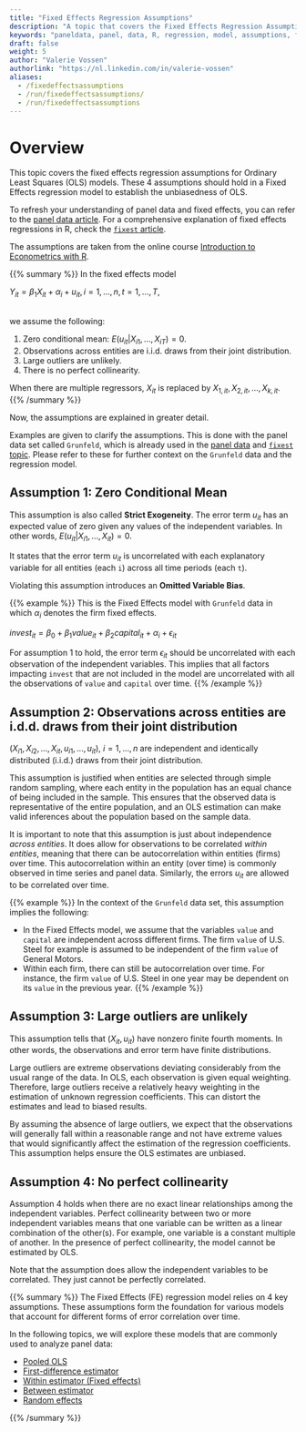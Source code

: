 ```yaml
---
title: "Fixed Effects Regression Assumptions"
description: "A topic that covers the Fixed Effects Regression Assumptions"
keywords: "paneldata, panel, data, R, regression, model, assumptions, fixed, effects"
draft: false
weight: 5
author: "Valerie Vossen"
authorlink: "https://nl.linkedin.com/in/valerie-vossen"
aliases:
  - /fixedeffectsassumptions
  - /run/fixedeffectsassumptions/
  - /run/fixedeffectsassumptions
---
```


# Overview

This topic covers the fixed effects regression assumptions for Ordinary Least Squares (OLS) models. These 4 assumptions should hold in a Fixed Effects regression model to establish the unbiasedness of OLS.

To refresh your understanding of panel data and fixed effects, you can refer to the [panel data article](/paneldata). For a comprehensive explanation of fixed effects regressions in R, check the [`fixest` article](../../causal-inference/panel-data/fixest.md).

The assumptions are taken from the online course [Introduction to Econometrics with R](https://www.econometrics-with-r.org/10.5-tferaaseffer.html).

{{% summary %}}
In the fixed effects model
<br/>

$Y_{it} = \beta_1 X_{it} + \alpha_i + u_{it}, i = 1,...,n, t = 1,...,T,$

<br/>
we assume the following:

1. Zero conditional mean: $E(u_{it}|X_{i1},...,X_{iT}) = 0$.
2. Observations across entities are i.i.d. draws from their joint distribution.
3. Large outliers are unlikely.
4. There is no perfect collinearity.

When there are multiple regressors, $X_{it}$ is replaced by $X_{1,it}, X_{2,it},..., X_{k,it}$.
{{% /summary %}}

Now, the assumptions are explained in greater detail.

Examples are given to clarify the assumptions. This is done with the panel data set called `Grunfeld`, which is already used in the [panel data](/paneldata) and [`fixest` topic](../../causal-inference/panel-data/fixest.md). Please refer to these for further context on the `Grunfeld` data and the regression model.

## Assumption 1: Zero Conditional Mean

This assumption is also called **Strict Exogeneity**. The error term $u_{it}$ has an expected value of zero given any values of the independent variables. In other words, $E(u_{it}|X_{i1},...,X_{it}) = 0$.

It states that the error term $u_{it}$ is uncorrelated with each explanatory variable for all entities (each `i`) across all time periods (each `t`).

Violating this assumption introduces an **Omitted Variable Bias**.

{{% example %}}
This is the Fixed Effects model with `Grunfeld` data in which $\alpha_i$ denotes the firm fixed effects.

$invest_{it} = \beta_0 + \beta_1 value_{it} + \beta_2 capital_{it} + \alpha_i + \epsilon_{it}$

For assumption 1 to hold, the error term $\epsilon_{it}$ should be uncorrelated with each observation of the independent variables. This implies that all factors impacting `invest` that are not included in the model are uncorrelated with all the observations of `value` and `capital` over time.
{{% /example %}}

## Assumption 2: Observations across entities are i.d.d. draws from their joint distribution

$(X_{i1}, X_{i2},...,X_{it}, u_{i1},...,u_{it})$, $i = 1,...,n$ are independent and identically distributed (i.i.d.) draws from their joint distribution.

This assumption is justified when entities are selected through simple random sampling, where each entity in the population has an equal chance of being included in the sample. This ensures that the observed data is representative of the entire population, and an OLS estimation can make valid inferences about the population based on the sample data.

It is important to note that this assumption is just about independence _across entities_. It does allow for observations to be correlated _within entities_, meaning that there can be autocorrelation within entities (firms) over time. This autocorrelation within an entity (over time) is commonly observed in time series and panel data. Similarly, the errors $u_{it}$ are allowed to be correlated over time.

{{% example %}}
In the context of the `Grunfeld` data set, this assumption implies the following:

- In the Fixed Effects model, we assume that the variables `value` and `capital` are independent across different firms. The firm `value` of U.S. Steel for example is assumed to be independent of the firm `value` of General Motors.
- Within each firm, there can still be autocorrelation over time. For instance, the firm `value` of U.S. Steel in one year may be dependent on its `value` in the previous year.
  {{% /example %}}

## Assumption 3: Large outliers are unlikely

This assumption tells that $(X_{it}, u_{it})$ have nonzero finite fourth moments. In other words, the observations and error term have finite distributions.

Large outliers are extreme observations deviating considerably from the usual range of the data. In OLS, each observation is given equal weighting. Therefore, large outliers receive a relatively heavy weighting in the estimation of unknown regression coefficients. This can distort the estimates and lead to biased results.

By assuming the absence of large outliers, we expect that the observations will generally fall within a reasonable range and not have extreme values that would significantly affect the estimation of the regression coefficients. This assumption helps ensure the OLS estimates are unbiased.

## Assumption 4: No perfect collinearity

Assumption 4 holds when there are no exact linear relationships among the independent variables. Perfect collinearity between two or more independent variables means that one variable can be written as a linear combination of the other(s). For example, one variable is a constant multiple of another. In the presence of perfect collinearity, the model cannot be estimated by OLS.

Note that the assumption does allow the independent variables to be correlated. They just cannot be perfectly correlated.

{{% summary %}}
The Fixed Effects (FE) regression model relies on 4 key assumptions. These assumptions form the foundation for various models that account for different forms of error correlation over time.

In the following topics, we will explore these models that are commonly used to analyze panel data:

- [Pooled OLS](/pooledOLS)
- [First-difference estimator](/firstdifference)
- [Within estimator (Fixed effects)](/withinestimator)
- [Between estimator](/betweenestimator)
- [Random effects](/randomeffects)

{{% /summary %}}
